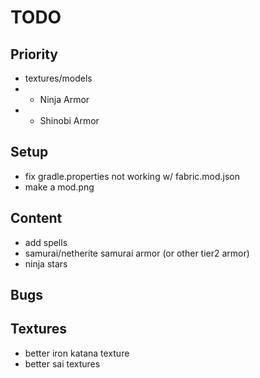 # TODO

## Priority
- textures/models
- - Ninja Armor
- - Shinobi Armor

## Setup
- fix gradle.properties not working w/ fabric.mod.json
- make a mod.png

## Content
- add spells
- samurai/netherite samurai armor (or other tier2 armor)
- ninja stars

## Bugs

## Textures
- better iron katana texture
- better sai textures
